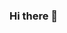 ### Hi there 👋

<!--
**DnyaneshwariKolapkar/DnyaneshwariKolapkar** is a ✨ _special_ ✨ repository because its `README.md` (this file) appears on your GitHub profile.

Here are some ideas to get you started:

- 🔭 I’m currently working on improving my problem solving skills
- 🌱 I’m currently learning CyberSecurity
- //👯 I’m looking to collaborate on ...
- //🤔 I’m looking for help with ...
- //💬 Ask me about ...
- //📫 How to reach me: ...
- 😄 Pronouns: She/her
- 
-->

